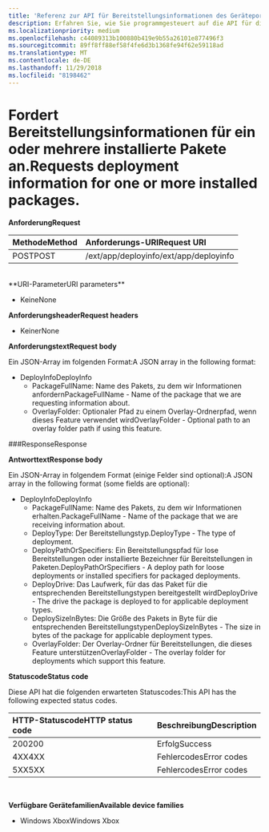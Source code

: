```yaml
---
title: 'Referenz zur API für Bereitstellungsinformationen des Geräteportals '
description: Erfahren Sie, wie Sie programmgesteuert auf die API für die Bereitstellung von Informationen zugreifen.
ms.localizationpriority: medium
ms.openlocfilehash: c44089313b100880b419e9b55a26101e877496f3
ms.sourcegitcommit: 89ff8ff88ef58f4fe6d3b1368fe94f62e59118ad
ms.translationtype: MT
ms.contentlocale: de-DE
ms.lasthandoff: 11/29/2018
ms.locfileid: "8198462"
---
```

# <a name="requests-deployment-information-for-one-or-more-installed-packages"></a><span data-ttu-id="a9d09-103">Fordert Bereitstellungsinformationen für ein oder mehrere installierte Pakete an.</span><span class="sxs-lookup"><span data-stu-id="a9d09-103">Requests deployment information for one or more installed packages.</span></span>

**<span data-ttu-id="a9d09-104">Anforderung</span><span class="sxs-lookup"><span data-stu-id="a9d09-104">Request</span></span>**

<span data-ttu-id="a9d09-105">Methode</span><span class="sxs-lookup"><span data-stu-id="a9d09-105">Method</span></span>      | <span data-ttu-id="a9d09-106">Anforderungs-URI</span><span class="sxs-lookup"><span data-stu-id="a9d09-106">Request URI</span></span>
:------     | :------
<span data-ttu-id="a9d09-107">POST</span><span class="sxs-lookup"><span data-stu-id="a9d09-107">POST</span></span> | <span data-ttu-id="a9d09-108">/ext/app/deployinfo</span><span class="sxs-lookup"><span data-stu-id="a9d09-108">/ext/app/deployinfo</span></span>
<br />
**<span data-ttu-id="a9d09-109">URI-Parameter</span><span class="sxs-lookup"><span data-stu-id="a9d09-109">URI parameters</span></span>**

 - <span data-ttu-id="a9d09-110">Keine</span><span class="sxs-lookup"><span data-stu-id="a9d09-110">None</span></span>

**<span data-ttu-id="a9d09-111">Anforderungsheader</span><span class="sxs-lookup"><span data-stu-id="a9d09-111">Request headers</span></span>**

- <span data-ttu-id="a9d09-112">Keiner</span><span class="sxs-lookup"><span data-stu-id="a9d09-112">None</span></span>

**<span data-ttu-id="a9d09-113">Anforderungstext</span><span class="sxs-lookup"><span data-stu-id="a9d09-113">Request body</span></span>**

<span data-ttu-id="a9d09-114">Ein JSON-Array im folgenden Format:</span><span class="sxs-lookup"><span data-stu-id="a9d09-114">A JSON array in the following format:</span></span>

* <span data-ttu-id="a9d09-115">DeployInfo</span><span class="sxs-lookup"><span data-stu-id="a9d09-115">DeployInfo</span></span>
  * <span data-ttu-id="a9d09-116">PackageFullName: Name des Pakets, zu dem wir Informationen anfordern</span><span class="sxs-lookup"><span data-stu-id="a9d09-116">PackageFullName - Name of the package that we are requesting information about.</span></span>
  * <span data-ttu-id="a9d09-117">OverlayFolder: Optionaler Pfad zu einem Overlay-Ordnerpfad, wenn dieses Feature verwendet wird</span><span class="sxs-lookup"><span data-stu-id="a9d09-117">OverlayFolder - Optional path to an overlay folder path if using this feature.</span></span>

###<a name="response"></a><span data-ttu-id="a9d09-118">Response</span><span class="sxs-lookup"><span data-stu-id="a9d09-118">Response</span></span>

**<span data-ttu-id="a9d09-119">Antworttext</span><span class="sxs-lookup"><span data-stu-id="a9d09-119">Response body</span></span>**

<span data-ttu-id="a9d09-120">Ein JSON-Array in folgendem Format (einige Felder sind optional):</span><span class="sxs-lookup"><span data-stu-id="a9d09-120">A JSON array in the following format (some fields are optional):</span></span>

* <span data-ttu-id="a9d09-121">DeployInfo</span><span class="sxs-lookup"><span data-stu-id="a9d09-121">DeployInfo</span></span>
  * <span data-ttu-id="a9d09-122">PackageFullName: Name des Pakets, zu dem wir Informationen erhalten.</span><span class="sxs-lookup"><span data-stu-id="a9d09-122">PackageFullName - Name of the package that we are receiving information about.</span></span>
  * <span data-ttu-id="a9d09-123">DeployType: Der Bereitstellungstyp.</span><span class="sxs-lookup"><span data-stu-id="a9d09-123">DeployType - The type of deployment.</span></span>
  * <span data-ttu-id="a9d09-124">DeployPathOrSpecifiers: Ein Bereitstellungspfad für lose Bereitstellungen oder installierte Bezeichner für Bereitstellungen in Paketen.</span><span class="sxs-lookup"><span data-stu-id="a9d09-124">DeployPathOrSpecifiers - A deploy path for loose deployments or installed specifiers for packaged deployments.</span></span>
  * <span data-ttu-id="a9d09-125">DeployDrive: Das Laufwerk, für das das Paket für die entsprechenden Bereitstellungstypen bereitgestellt wird</span><span class="sxs-lookup"><span data-stu-id="a9d09-125">DeployDrive - The drive the package is deployed to for applicable deployment types.</span></span>
  * <span data-ttu-id="a9d09-126">DeploySizeInBytes: Die Größe des Pakets in Byte für die entsprechenden Bereitstellungstypen</span><span class="sxs-lookup"><span data-stu-id="a9d09-126">DeploySizeInBytes - The size in bytes of the package for applicable deployment types.</span></span>
  * <span data-ttu-id="a9d09-127">OverlayFolder: Der Overlay-Ordner für Bereitstellungen, die dieses Feature unterstützen</span><span class="sxs-lookup"><span data-stu-id="a9d09-127">OverlayFolder - The overlay folder for deployments which support this feature.</span></span>

**<span data-ttu-id="a9d09-128">Statuscode</span><span class="sxs-lookup"><span data-stu-id="a9d09-128">Status code</span></span>**

<span data-ttu-id="a9d09-129">Diese API hat die folgenden erwarteten Statuscodes:</span><span class="sxs-lookup"><span data-stu-id="a9d09-129">This API has the following expected status codes.</span></span>

<span data-ttu-id="a9d09-130">HTTP-Statuscode</span><span class="sxs-lookup"><span data-stu-id="a9d09-130">HTTP status code</span></span>      | <span data-ttu-id="a9d09-131">Beschreibung</span><span class="sxs-lookup"><span data-stu-id="a9d09-131">Description</span></span>
:------     | :-----
<span data-ttu-id="a9d09-132">200</span><span class="sxs-lookup"><span data-stu-id="a9d09-132">200</span></span> | <span data-ttu-id="a9d09-133">Erfolg</span><span class="sxs-lookup"><span data-stu-id="a9d09-133">Success</span></span>
<span data-ttu-id="a9d09-134">4XX</span><span class="sxs-lookup"><span data-stu-id="a9d09-134">4XX</span></span> | <span data-ttu-id="a9d09-135">Fehlercodes</span><span class="sxs-lookup"><span data-stu-id="a9d09-135">Error codes</span></span>
<span data-ttu-id="a9d09-136">5XX</span><span class="sxs-lookup"><span data-stu-id="a9d09-136">5XX</span></span> | <span data-ttu-id="a9d09-137">Fehlercodes</span><span class="sxs-lookup"><span data-stu-id="a9d09-137">Error codes</span></span>
<br />

**<span data-ttu-id="a9d09-138">Verfügbare Gerätefamilien</span><span class="sxs-lookup"><span data-stu-id="a9d09-138">Available device families</span></span>**

* <span data-ttu-id="a9d09-139">Windows Xbox</span><span class="sxs-lookup"><span data-stu-id="a9d09-139">Windows Xbox</span></span>